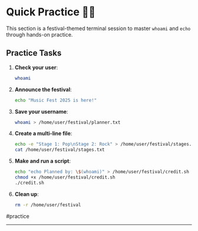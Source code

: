 # Quick Practice 🏋️‍♂️

This section is a festival-themed terminal session to master `whoami` and `echo` through hands-on practice.

## Practice Tasks

1. **Check your user**:

   ```bash
   whoami
   ```

2. **Announce the festival**:

   ```bash
   echo "Music Fest 2025 is here!"
   ```

3. **Save your username**:

   ```bash
   whoami > /home/user/festival/planner.txt
   ```

4. **Create a multi-line file**:

   ```bash
   echo -e "Stage 1: Pop\nStage 2: Rock" > /home/user/festival/stages.txt
   cat /home/user/festival/stages.txt
   ```

5. **Make and run a script**:

   ```bash
   echo "echo Planned by: \$(whoami)" > /home/user/festival/credit.sh
   chmod +x /home/user/festival/credit.sh
   ./credit.sh
   ```

6. **Clean up**:

   ```bash
   rm -r /home/user/festival
   ```

#practice

---
